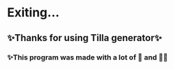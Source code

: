 # Exiting...

## ✨Thanks for using Tilla generator✨
### ✨This program was made with a lot of 💝 and 🍺✨
